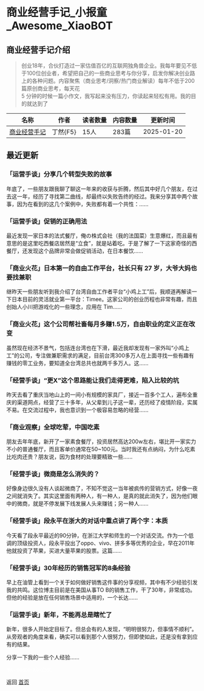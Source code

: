 # 商业经营手记_小报童_Awesome_XiaoBOT

## 商业经营手记介绍
> 创业18年，合伙打造过一家估值百亿的互联网独角兽企业。我每年要见不低于100位创业者，希望把自己的一些商业思考与你分享，启发你解决创业路上的各种问题。内容聚焦（商业思考/洞察/热门商业解读）每年不低于200篇原创商业思考，每天花  
5 分钟的时候一篇小作文，我写起来没有压力，你读起来轻松有用。我的目的就达到了  
  


|名称|作者|读者数量|内容数量|更新时间|
|---|---|---|---|---|
|[商业经营手记](https://xiaobot.net/p/007?refer=0b133df9-27dc-423b-8101-639049001c13)|丁然{F5}|15人|283篇|2025-01-20|

## 最近更新
### 「运营手谈」分享几个转型失败的故事

年底了，一些朋友跟我聊了聊这一年来的收获与折腾，然后其中好几个朋友，在过去这一年，经历了寻找第二曲线，却最终以失败告终的经过。我来分享其中两个故事，因为在看到的这几个案例中，失败都有着一个共性：......

### 「运营手谈」促销的正确用法

最近发现一家日本的法式餐厅，俺の株式会社（我的法国菜）生意爆红，而且最有意思的是这里吃西餐店居然是“立食”，就是站着吃。于是了解了一下这家奇怪的西餐厅，还发现这个品牌非常会做促销活动，在日本餐饮......

### 「商业火花」日本第一的自由工作平台，社长只有 27 岁，大爷大妈也要找兼职

继昨天一些朋友听到我介绍了台湾自由工作者平台“小鸡上工”后，我顺道再解读一下日本目前的灵活就业第一平台：Timee。这家公司的创业历程也非常有趣，而且创始人小川把游戏化的一些理念，应用在
Tim......

### 「商业火花」这个公司帮社畜每月多赚1.5万，自由职业的定义正在改变

虽然现在经济不景气，包括连台湾也在下滑，最近我却发现有一家外叫“小鸡上工”的公司，专注做兼职需求的满足，目前台湾300多万人在上面寻找一些有趣有赚钱的零工业务，要知道全台湾总共也就两千多万人。这......

### 「经营手谈」“更X”这个思路能让我们走得更难，陷入比较的坑

昨天去看了重庆当地山上的一间小有规模的家具厂，接近一百多个工人，遍布全重庆的渠道网点，经营了三十多年，从父辈到儿子这一辈，还历经了疫情阶段，实属不易。在交流过程中，我也意识到一个极容易忽略的经营......

### 「商业观察」全球吃荤，中国吃素

朋友去年年底，新开了一家素食餐厅，投资居然高达200w左右，堪比开一家实力不小的普通餐厅，而且客单价通常在50~100元。当时我还有点纳闷，为什么吃素比吃肉还贵？朋友说，因为食材的处理要精致一些......

### 「经营手谈」微商是怎么消失的？

好像身边很久没有人谈起微商了，不知不觉这一当年被疯传的营销方式，好像一夜之间就消失了。其实这里面有两种人，有一种人，是真的就此消失了，因为他们眼中的微商，就是不停发展下线发展人头来赚钱；另一种人......

### 「经营手谈」段永平在浙大的对话中重点讲了两个字：本质

今天看了段永平最近的90分钟，在浙江大学和师生的一个对话交流。作为一个低调的顶级投资人，段永平投出了oppo、vivo、拼多多等优秀的企业，早在2011年他就投资了苹果，买进大量苹果的股票。这篇......

### 「经营手谈」30年经历的销售冠军的8条经验

早上在油管上看到一个关于如何做好销售这件事的分享视频，其中有不少经验引发我的共鸣。这位博主目前是在美国从事TO
B的销售工作，干了30年，非常成功。但他的经验是放在任何销售场景中适用的，一个长达......

### 「运营手谈」新年，不能再总是瞎忙了

新年，很多人开始定目标了。但总会有的人发现，“明明很努力，但事情不顺利”。从旁观者的角度来看，确实可以看到那个人很努力，但即使如此，还是没有拿到应有的结果。

分享一下我的一些个人经验......


<a href="https://github.com/Reno9527/awesome-xiaobot" style="color: white; text-decoration: none;">awesome-xiaobot</a>

返回 [首页](../README.md)
